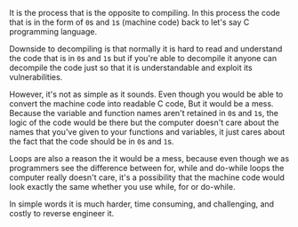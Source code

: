 It is the process that is the opposite to compiling. In this process the code that is in the form of `0`s and `1`s (machine code) back to let's say C programming language.

Downside to decompiling is that normally it is hard to read and understand the code that is in `0`s and `1`s but if you're able to decompile it anyone can decompile the code just so that it is understandable and exploit its vulnerabilities.

However, it's not as simple as it sounds. Even though you would be able to convert the machine code into readable C code, But it would be a mess. Because the variable and function names aren't retained in `0`s and `1`s, the logic of the code would be there but the computer doesn't care about the names that you've given to your functions and variables, it just cares about the fact that the code should be in `0`s and `1`s. 

Loops are also a reason the it would be a mess, because even though we as programmers see the difference between for, while and do-while loops the computer really doesn't care, it's a possibility that the machine code would look exactly the same whether you use while, for or do-while.

In simple words it is much harder, time consuming, and challenging, and costly to reverse engineer it.